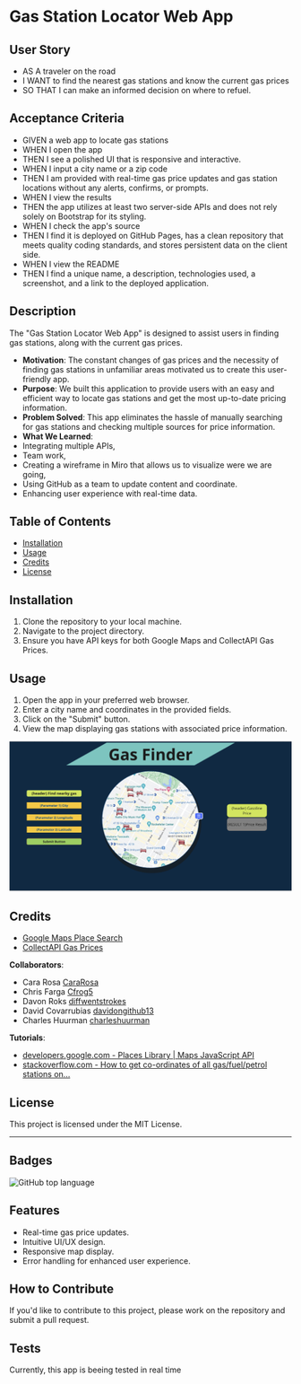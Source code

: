 # Gas Station Locator Web App

## User Story

- AS A traveler on the road
- I WANT to find the nearest gas stations and know the current gas prices
- SO THAT I can make an informed decision on where to refuel.

## Acceptance Criteria

- GIVEN a web app to locate gas stations
- WHEN I open the app
- THEN I see a polished UI that is responsive and interactive.
- WHEN I input a city name or a zip code
- THEN I am provided with real-time gas price updates and gas station locations without any alerts, confirms, or prompts.
- WHEN I view the results
- THEN the app utilizes at least two server-side APIs and does not rely solely on Bootstrap for its styling.
- WHEN I check the app's source
- THEN I find it is deployed on GitHub Pages, has a clean repository that meets quality coding standards, and stores persistent data on the client side.
- WHEN I view the README
- THEN I find a unique name, a description, technologies used, a screenshot, and a link to the deployed application.

## Description

The "Gas Station Locator Web App" is designed to assist users in finding gas stations, along with the current gas prices. 

- **Motivation**: The constant changes of gas prices and the necessity of finding gas stations in unfamiliar areas motivated us to create this user-friendly app.
- **Purpose**: We built this application to provide users with an easy and efficient way to locate gas stations and get the most up-to-date pricing information.
- **Problem Solved**: This app eliminates the hassle of manually searching for gas stations and checking multiple sources for price information.
- **What We Learned**: 
-   Integrating multiple APIs,
-   Team work,
-   Creating a wireframe in Miro that allows us to visualize were we are going, 
-   Using GitHub as a team to update content and coordinate.
-   Enhancing user experience with real-time data.

## Table of Contents

- [Installation](#installation)
- [Usage](#usage)
- [Credits](#credits)
- [License](#license)

## Installation

1. Clone the repository to your local machine.
2. Navigate to the project directory.
3. Ensure you have API keys for both Google Maps and CollectAPI Gas Prices.

## Usage

1. Open the app in your preferred web browser.
2. Enter a city name and coordinates in the provided fields.
3. Click on the "Submit" button.
4. View the map displaying gas stations with associated price information.

![Example Usage](assets/screenshot.png)

## Credits

- [Google Maps Place Search](https://developers.google.com/maps/documentation/javascript/examples/place-search)
- [CollectAPI Gas Prices](https://www.collectapi.com/api/gasPrice/gas-prices-api)

**Collaborators**: 
- Cara Rosa [CaraRosa](https://github.com/CaraRosa)
- Chris Farga [Cfrog5](https://github.com/Cfrog5)
- Davon Roks [diffwentstrokes](https://github.com/diffwentstrokes)
- David Covarrubias [davidongithub13](https://github.com/davidongithub13)
- Charles Huurman [charleshuurman](https://github.com/charleshuurman)

**Tutorials**:
- [developers.google.com - Places Library | Maps JavaScript API](https://developers.google.com)
- [stackoverflow.com - How to get co-ordinates of all gas/fuel/petrol stations on...](https://stackoverflow.com)

## License

This project is licensed under the MIT License. 

---

## Badges

![GitHub top language](https://img.shields.io/github/languages/top/user/repository) 

## Features

- Real-time gas price updates.
- Intuitive UI/UX design.
- Responsive map display.
- Error handling for enhanced user experience.

## How to Contribute

If you'd like to contribute to this project, please work on the repository and submit a pull request.

## Tests

Currently, this app is beeing tested in real time

